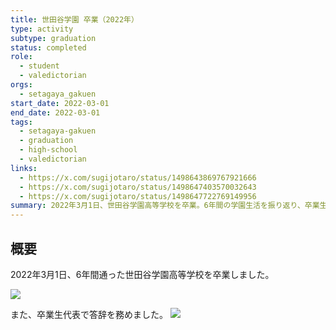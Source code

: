 ```yaml
---
title: 世田谷学園 卒業（2022年）
type: activity
subtype: graduation
status: completed
role:
  - student
  - valedictorian
orgs:
  - setagaya_gakuen
start_date: 2022-03-01
end_date: 2022-03-01
tags:
  - setagaya-gakuen
  - graduation
  - high-school
  - valedictorian
links:
  - https://x.com/sugijotaro/status/1498643869767921666
  - https://x.com/sugijotaro/status/1498647403570032643
  - https://x.com/sugijotaro/status/1498647722769149956
summary: 2022年3月1日、世田谷学園高等学校を卒業。6年間の学園生活を振り返り、卒業生代表として答辞を務めた経験と、感謝の気持ち、今後の抱負を記録。
---
```


## 概要
2022年3月1日、6年間通った世田谷学園高等学校を卒業しました。

![](linked_assets/30_Background/academic_history/setagaya_gakuen_graduation_2022/graduation_photo.jpg)

また、卒業生代表で答辞を務めました。
![](linked_assets/30_Background/academic_history/setagaya_gakuen_graduation_2022/valedictorian_speech_photo.jpg)
